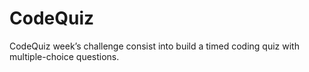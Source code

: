 # CodeQuiz
CodeQuiz week’s challenge consist into build a timed coding quiz with multiple-choice questions.
